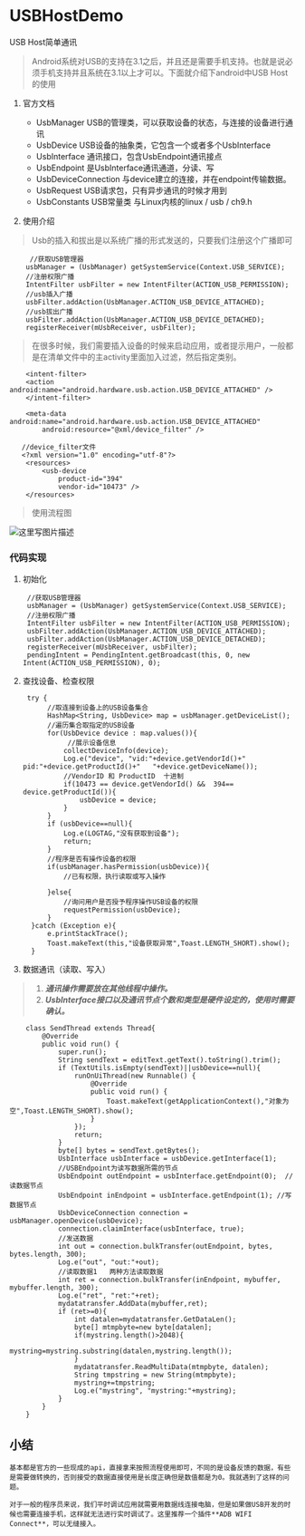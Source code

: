 # USBHostDemo
USB Host简单通讯

> Android系统对USB的支持在3.1之后，并且还是需要手机支持。也就是说必须手机支持并且系统在3.1以上才可以。下面就介绍下android中USB Host的使用

1. 官方文档

	- UsbManager  USB的管理类，可以获取设备的状态，与连接的设备进行通讯
	- UsbDevice   USB设备的抽象类，它包含一个或者多个UsbInterface
	- UsbInterface	通讯接口，包含UsbEndpoint通讯接点
	- UsbEndpoint		是UsbInterface通讯通道，分读、写
	- UsbDeviceConnection 	与device建立的连接，并在endpoint传输数据。
	- UsbRequest		USB请求包，只有异步通讯的时候才用到
	- UsbConstants  USB常量类 与Linux内核的linux / usb / ch9.h

2. 使用介绍

> Usb的插入和拔出是以系统广播的形式发送的，只要我们注册这个广播即可

		 //获取USB管理器
        usbManager = (UsbManager) getSystemService(Context.USB_SERVICE);
        //注册权限广播
        IntentFilter usbFilter = new IntentFilter(ACTION_USB_PERMISSION);
        //usb插入广播
        usbFilter.addAction(UsbManager.ACTION_USB_DEVICE_ATTACHED);
        //usb拔出广播
        usbFilter.addAction(UsbManager.ACTION_USB_DEVICE_DETACHED);
        registerReceiver(mUsbReceiver, usbFilter);

> 在很多时候，我们需要插入设备的时候来启动应用，或者提示用户，一般都是在清单文件中的主activity里面加入过滤，然后指定类别。

		<intent-filter>
	    <action android:name="android.hardware.usb.action.USB_DEVICE_ATTACHED" />
  		</intent-filter>

  		<meta-data android:name="android.hardware.usb.action.USB_DEVICE_ATTACHED"
	    	android:resource="@xml/device_filter" />

	   //device_filter文件
	   <?xml version="1.0" encoding="utf-8"?>
		<resources>
		    <usb-device
		        product-id="394"
		        vendor-id="10473" />
		</resources>

> 使用流程图

![这里写图片描述](http://img.blog.csdn.net/20171204172337848?watermark/2/text/aHR0cDovL2Jsb2cuY3Nkbi5uZXQvdTAxMDU2MjkyNQ==/font/5a6L5L2T/fontsize/400/fill/I0JBQkFCMA==/dissolve/70/gravity/SouthEast)


### 代码实现

1. 初始化

		//获取USB管理器
		usbManager = (UsbManager) getSystemService(Context.USB_SERVICE);
		//注册权限广播
		IntentFilter usbFilter = new IntentFilter(ACTION_USB_PERMISSION);
		usbFilter.addAction(UsbManager.ACTION_USB_DEVICE_ATTACHED);
		usbFilter.addAction(UsbManager.ACTION_USB_DEVICE_DETACHED);
		registerReceiver(mUsbReceiver, usbFilter);
		pendingIntent = PendingIntent.getBroadcast(this, 0, new Intent(ACTION_USB_PERMISSION), 0);

2. 查找设备、检查权限

		try {
		     //取连接到设备上的USB设备集合
		     HashMap<String, UsbDevice> map = usbManager.getDeviceList();
		     //遍历集合取指定的USB设备
		     for(UsbDevice device : map.values()){
		          //展示设备信息
		         collectDeviceInfo(device);
		         Log.e("device", "vid:"+device.getVendorId()+"   pid:"+device.getProductId()+"   "+device.getDeviceName());
		         //VendorID 和 ProductID  十进制
		         if(10473 == device.getVendorId() &&  394== device.getProductId()){
		             usbDevice = device;
		         }
		     }
		     if (usbDevice==null){
		         Log.e(LOGTAG,"没有获取到设备");
		         return;
		     }
		     //程序是否有操作设备的权限
		     if(usbManager.hasPermission(usbDevice)){
		         //已有权限，执行读取或写入操作

		     }else{
		         //询问用户是否授予程序操作USB设备的权限
		         requestPermission(usbDevice);
		     }
		 }catch (Exception e){
		     e.printStackTrace();
		     Toast.makeText(this,"设备获取异常",Toast.LENGTH_SHORT).show();
		 }

3. 数据通讯（读取、写入）

> 1. ***通讯操作需要放在其他线程中操作。***
> 2. ***UsbInterface接口以及通讯节点个数和类型是硬件设定的，使用时需要确认。***

		class SendThread extends Thread{
	        @Override
	        public void run() {
	            super.run();
	            String sendText = editText.getText().toString().trim();
	            if (TextUtils.isEmpty(sendText)||usbDevice==null){
	                runOnUiThread(new Runnable() {
	                    @Override
	                    public void run() {
	                        Toast.makeText(getApplicationContext(),"对象为空",Toast.LENGTH_SHORT).show();
	                    }
	                });
	                return;
	            }
	            byte[] bytes = sendText.getBytes();
	            UsbInterface usbInterface = usbDevice.getInterface(1);
	            //USBEndpoint为读写数据所需的节点
	            UsbEndpoint outEndpoint = usbInterface.getEndpoint(0);  //读数据节点
	            UsbEndpoint inEndpoint = usbInterface.getEndpoint(1); //写数据节点
	            UsbDeviceConnection connection = usbManager.openDevice(usbDevice);
	            connection.claimInterface(usbInterface, true);
	            //发送数据
	            int out = connection.bulkTransfer(outEndpoint, bytes, bytes.length, 300);
	            Log.e("out", "out:"+out);
	            //读取数据1   两种方法读取数据
	            int ret = connection.bulkTransfer(inEndpoint, mybuffer, mybuffer.length, 300);
	            Log.e("ret", "ret:"+ret);
	            mydatatransfer.AddData(mybuffer,ret);
	            if (ret>=0){
	                int datalen=mydatatransfer.GetDataLen();
	                byte[] mtmpbyte=new byte[datalen];
	                if(mystring.length()>2048){
	                    mystring=mystring.substring(datalen,mystring.length());
	                }
	                mydatatransfer.ReadMultiData(mtmpbyte, datalen);
	                String tmpstring = new String(mtmpbyte);
	                mystring+=tmpstring;
	                Log.e("mystring", "mystring:"+mystring);
	            }
	        }
	    }

## 小结

	基本都是官方的一些现成的api，直接拿来按照流程使用即可，不同的是设备反馈的数据，有些是需要做转换的，否则接受的数据直接使用是长度正确但是数值都是为0。我就遇到了这样的问题。

	对于一般的程序员来说，我们平时调试应用就需要用数据线连接电脑，但是如果做USB开发的时候也需要连接手机，这样就无法进行实时调试了。这里推荐一个插件**ADB WIFI Connect**，可以无缝接入。

